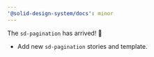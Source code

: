```yaml
---
'@solid-design-system/docs': minor
---
```


The `sd-pagination` has arrived! 🎉

- Add new `sd-pagination` stories and template.